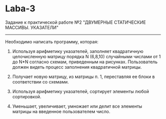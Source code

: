 # Laba-3
Задание к практической работе №2 "ДВУМЕРНЫЕ СТАТИЧЕСКИЕ МАССИВЫ. УКАЗАТЕЛИ"
________________________________________________________________________________________
Необходимо написать программу, которая:

1)    Используя арифметику указателей, заполняет квадратичную целочисленную матрицу порядка N (6,8,10) случайными числами от 1 до  N*N согласно схемам, приведенным на рисунках. Пользователь должен видеть процесс заполнения квадратичной матрицы.

2)    Получает новую матрицу, из матрицы п. 1, переставляя ее блоки в соответствии со схемами.

3)    Используя арифметику указателей, сортирует элементы любой сортировкой.

4)    Уменьшает, увеличивает, умножает или делит все элементы матрицы на введенное пользователем число.

